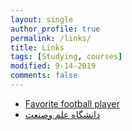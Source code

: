 ```yaml
---
layout: single
author_profile: true
permalink: /links/
title: Links
tags: [Studying, courses]
modified: 9-14-2019
comments: false
---
```



* [Favorite football player](https://www.cristianoronaldo.com/#cr7)
* [دانشگاه علم وصنعت](http://www.iust.ac.ir)

